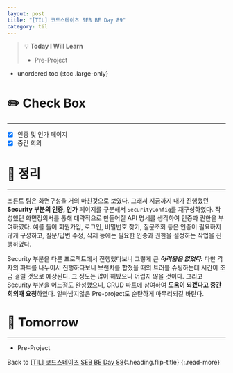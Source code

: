 ```yaml
---
layout: post
title: "[TIL] 코드스테이츠 SEB BE Day 89"
category: til
---
```

> 💡 **Today I Will Learn**
>
> * Pre-Project

* unordered toc
{:toc .large-only}

# ✏️ Check Box
***

* [x] <label>인증 및 인가 페이지</label>
* [x] <label>중간 회의</label>

# 📌 정리
***

프론트 팀은 화면구성을 거의 마친것으로 보였다. 그래서 지금까지 내가 진행했던 **Security 부분의 인증, 인가** 페이지를 구분해서 `SecurityConfig`를 재구성하였다. 작성했던 화면정의서를 통해 대략적으로 만들어질 API 명세를 생각하여 인증과 권한을 부여하였다. 예를 들어 회원가입, 로그인, 비밀번호 찾기, 질문조회 등은 인증이 필요하지 않게 구성하고, 질문/답변 수정, 삭제 등에는 필요한 인증과 권한을 설정하는 작업을 진행하였다.

Security 부분을 다른 프로젝트에서 진행했다보니 그렇게 큰 ***어려움은 없었다.*** 다만 각자의 파트를 나누어서 진행하다보니 브랜치를 합쳤을 때의 트러블 슈팅하는데 시간이 조금 걸릴 것으로 예상된다. 그 정도는 많이 해봤으니 어렵지 않을 것이다. 그리고 Security 부분을 어느정도 완성했으니, CRUD 파트에 참여하여 **도움이 되겠다고 중간회의때 요청**하였다. 얼마남지않은 Pre-project도 순탄하게 마무리되길 바란다.

# 🎯 Tomorrow
***

* Pre-Project

Back to [[TIL] 코드스테이츠 SEB BE Day 88](220831-til){:.heading.flip-title}
{:.read-more}